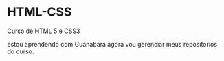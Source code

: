 # HTML-CSS
 Curso de HTML 5 e CSS3

 estou aprendendo com Guanabara agora vou gerenciar meus repositorios do curso.
